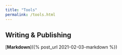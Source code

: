 ```yaml
---
title: "Tools"
permalink: /tools.html
---
```


## Writing & Publishing
[<b>Markdown</b>]({% post_url 2021-02-03-markdown %})
